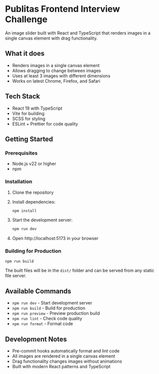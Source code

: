 # Publitas Frontend Interview Challenge

An image slider built with React and TypeScript that renders images in a single canvas element with drag functionality.

## What it does

- Renders images in a single canvas element
- Allows dragging to change between images
- Uses at least 3 images with different dimensions
- Works on latest Chrome, Firefox, and Safari

## Tech Stack

- React 19 with TypeScript
- Vite for building
- SCSS for styling
- ESLint + Prettier for code quality

## Getting Started

### Prerequisites

- Node.js v22 or higher
- npm

### Installation

1. Clone the repository
2. Install dependencies:

   ```bash
   npm install
   ```

3. Start the development server:

   ```bash
   npm run dev
   ```

4. Open http://localhost:5173 in your browser

### Building for Production

```bash
npm run build
```

The built files will be in the `dist/` folder and can be served from any static file server.

## Available Commands

- `npm run dev` - Start development server
- `npm run build` - Build for production
- `npm run preview` - Preview production build
- `npm run lint` - Check code quality
- `npm run format` - Format code

## Development Notes

- Pre-commit hooks automatically format and lint code
- All images are rendered in a single canvas element
- Drag functionality changes images without animations
- Built with modern React patterns and TypeScript
